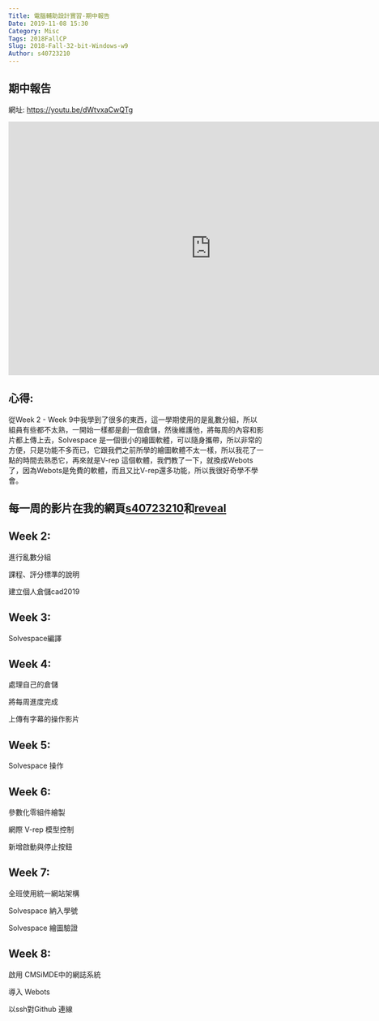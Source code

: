 ```yaml
---
Title: 電腦輔助設計實習-期中報告
Date: 2019-11-08 15:30
Category: Misc
Tags: 2018FallCP
Slug: 2018-Fall-32-bit-Windows-w9
Author: s40723210
---
```

<!-- PELICAN_END_SUMMARY -->
期中報告
----

網址: <a href="https://youtu.be/dWtvxaCwQTg">https://youtu.be/dWtvxaCwQTg</a>

<iframe width="800" height="500" src="https://www.youtube.com/embed/dWtvxaCwQTg" frameborder="0" allow="accelerometer; autoplay; encrypted-media; gyroscope; picture-in-picture" allowfullscreen></iframe>

心得:
----

從Week 2 - Week 9中我學到了很多的東西，這一學期使用的是亂數分組，所以組員有些都不太熟，一開始一樣都是創一個倉儲，然後維護他，將每周的內容和影片都上傳上去，Solvespace 是一個很小的繪圖軟體，可以隨身攜帶，所以非常的方便，只是功能不多而已，它跟我們之前所學的繪圖軟體不太一樣，所以我花了一點的時間去熟悉它，再來就是V-rep 這個軟體，我們教了一下，就換成Webots了，因為Webots是免費的軟體，而且又比V-rep還多功能，所以我很好奇學不學會。

每一周的影片在我的網頁[s40723210]和[reveal]
----

[s40723210]: https://s40723210.github.io/cad2019/content/index.html
[reveal]: https://s40723210.github.io/cad2019/reveal/index.html#/

Week 2:
----

進行亂數分組

課程、評分標準的說明

建立個人倉儲cad2019

Week 3:
----

Solvespace編譯

Week 4:
----

處理自己的倉儲

將每周進度完成

上傳有字幕的操作影片

Week 5:
----

Solvespace 操作

Week 6:
----

參數化零組件繪製

網際 V-rep 模型控制

新增啟動與停止按鈕

Week 7:
----

全班使用統一網站架構

Solvespace 納入學號

Solvespace 繪圖驗證

Week 8:
----

啟用 CMSiMDE中的網誌系統

導入 Webots

以ssh對Github 連線